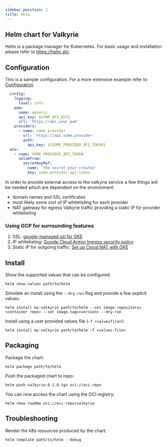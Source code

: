 ```yaml
---
sidebar_position: 2
title: Helm
---
```

## Helm chart for Valkyrie

Helm is a package manager for Kubernetes. For basic usage and installation please refer to https://helm.sh/.

## Configuration

This is a sample configuration. For a more extensive example refer to [Configuration](./configuration)
```yaml
  config:
    logging:
      level: info
    pam:
      name: generic
      api_key: ${PAM_API_KEY}
      url: 'https://api.your.pam'
    providers:
      - name: some_provider
        url: 'https://api.some.provider'
        auth:
          api_key: ${SOME_PROVIDER_API_TOKEN}
  env:
    - name: SOME_PROVIDER_API_TOKEN
      valueFrom:
        secretKeyRef:
          name: 'the-secret-your-created'
          key: some-provider-api-token
```

In order to provide external access to the valkyrie service a few things will be needed which are
dependent on the environment:
- domain names and SSL certificates
- most likely some sort of IP whitelisting for each provider
- NAT gateway for egress Valkyrie traffic providing a static IP for provider whitelisting

### Using GCP for surrounding features
1. SSL: [google-managed ssl for GKE](https://cloud.google.com/kubernetes-engine/docs/how-to/managed-certs)
2. IP whitelisting: [Google Cloud Armor Ingress security policy](https://cloud.google.com/kubernetes-engine/docs/how-to/ingress-features#cloud_armor)
3. Static IP for outgoing traffic: [Set up Cloud NAT with GKE](https://cloud.google.com/nat/docs/gke-example)

## Install

Show the supported values that can be configured:

`helm show values path/to/helm`

Simulate an install using the `--dry-run` flag and provide a few explicit values:

`helm install my-valkyrie path/to/helm --set image.repository=<container repo> --set image.tag=<version> --dry-run`

Install using a user provided values file (`-f <valuesfile>`):

`helm install my-valkyrie path/to/helm -f <values-file>`

## Packaging

Package the chart:

`helm package path/to/helm`

Push the packaged chart to repo:

`helm push valkyrie-0.1.0.tgz oci://oci-repo`

You can now access the chart using the OCI registry:

`helm show readme oci://oci-repo/valkyrie`

## Troubleshooting

Render the k8s resources produced by the chart:

`helm template path/to/helm --debug`

